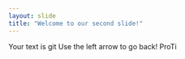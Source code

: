 ```yaml
---
layout: slide
title: "Welcome to our second slide!"
---
```

Your text is git
Use the left arrow to go back!
 ProTi
